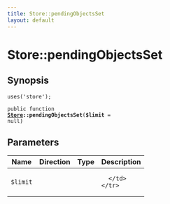 ```yaml
---
title: Store::pendingObjectsSet
layout: default
---
```


# Store::pendingObjectsSet

## Synopsis

<code>uses('store');</code>

<code>public function <b><a href="Store">Store</a>::pendingObjectsSet</b>(<b>$limit</b> = null)</code>

## Parameters

<table>
  <thead>
    <tr>
      <th>Name</th>
      <th>Direction</th>
      <th>Type</th>
      <th>Description</th>
    </tr>
  </thead>
  <tbody>
    <tr>
      <td><code>$limit</code>
      <td><i></i></td>
      <td></td>
      <td>

      </td>
    </tr>
  </tbody>
</table>


